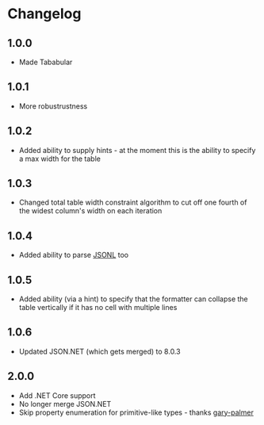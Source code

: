 # Changelog

## 1.0.0

* Made Tababular

## 1.0.1

* More robustrustness

## 1.0.2

* Added ability to supply hints - at the moment this is the ability to specify a max width for the table

## 1.0.3

* Changed total table width constraint algorithm to cut off one fourth of the widest column's width on each iteration

## 1.0.4

* Added ability to parse [JSONL](http://jsonlines.org/) too

## 1.0.5

* Added ability (via a hint) to specify that the formatter can collapse the table vertically if it has no cell with multiple lines

## 1.0.6

* Updated JSON.NET (which gets merged) to 8.0.3

## 2.0.0

* Add .NET Core support
* No longer merge JSON.NET
* Skip property enumeration for primitive-like types - thanks [gary-palmer]

[gary-palmer]: https://github.com/gary-palmer